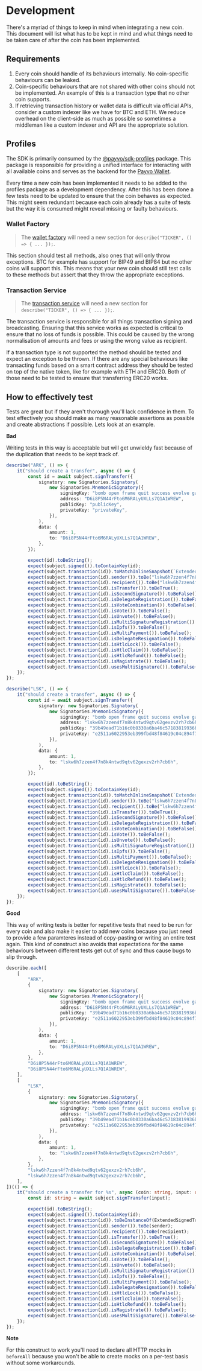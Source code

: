 # Development

There's a myriad of things to keep in mind when integrating a new coin. This document will list what has to be kept in mind and what things need to be taken care of after the coin has been implemented.

## Requirements

1. Every coin should handle of its behaviours internally. No coin-specific behaviours can be leaked.
2. Coin-specific behaviours that are not shared with other coins should not be implemented. An example of this is a transaction type that no other coin supports.
3. If retrieving transaction history or wallet data is difficult via official APIs, consider a custom indexer like we have for BTC and ETH. We reduce overhead on the client-side as much as possible so sometimes a middleman like a custom indexer and API are the appropriate solution.

## Profiles

The SDK is primarily consumed by the [@payvo/sdk-profiles](https://github.com/PayvoHQ/profiles) package. This package is responsible for providing a unified interface for interacting with all available coins and serves as the backend for the [Payvo Wallet](https://github.com/PayvoHQ/wallet).

Every time a new coin has been implemented it needs to be added to the profiles package as a development dependency. After this has been done a few tests need to be updated to ensure that the coin behaves as expected. This might seem redundant because each coin already has a suite of tests but the way it is consumed might reveal missing or faulty behaviours.

### Wallet Factory

> The [wallet factory](https://github.com/PayvoHQ/profiles/blob/master/source/wallet.factory.test.ts) will need a new section for `describe("TICKER", () => { ... });`.

This section should test all methods, also ones that will only throw exceptions. BTC for example has support for BIP49 and BIP84 but no other coins will support this. This means that your new coin should still test calls to these methods but assert that they throw the appropriate exceptions.

### Transaction Service

> The [transaction service](https://github.com/PayvoHQ/profiles/blob/master/source/wallet-transaction.service.test.ts) will need a new section for `describe("TICKER", () => { ... });`.

The transaction service is responsible for all things transaction signing and broadcasting. Ensuring that this service works as expected is critical to ensure that no loss of funds is possible. This could be caused by the wrong normalisation of amounts and fees or using the wrong value as recipient.

If a transaction type is not supported the method should be tested and expect an exception to be thrown. If there are any special behaviours like transacting funds based on a smart contract address they should be tested on top of the native token, like for example with ETH and ERC20. Both of those need to be tested to ensure that transferring ERC20 works.

## How to effectively test

Tests are great but if they aren't thorough you'll lack confidence in them. To test effectively you should make as many reasonable assertions as possible and create abstractions if possible. Lets look at an example.

**Bad**

Writing tests in this way is acceptable but will get unwieldy fast because of the duplication that needs to be kept track of.

```ts
describe("ARK", () => {
	it("should create a transfer", async () => {
		const id = await subject.signTransfer({
			signatory: new Signatories.Signatory(
				new Signatories.MnemonicSignatory({
					signingKey: "bomb open frame quit success evolve gain donate prison very rent later",
					address: "D6i8P5N44rFto6M6RALyUXLLs7Q1A1WREW",
					publicKey: "publicKey",
					privateKey: "privateKey",
				}),
			),
			data: {
				amount: 1,
				to: "D6i8P5N44rFto6M6RALyUXLLs7Q1A1WREW",
			},
		});

		expect(id).toBeString();
		expect(subject.signed()).toContainKey(id);
		expect(subject.transaction(id)).toMatchInlineSnapshot(`ExtendedSignedTransactionData {}`);
		expect(subject.transaction(id).sender()).toBe("lskw6h7zzen4f7n8k4ntwd9qtv62gexzv2rh7cb6h");
		expect(subject.transaction(id).recipient()).toBe("lskw6h7zzen4f7n8k4ntwd9qtv62gexzv2rh7cb6h");
		expect(subject.transaction(id).isTransfer()).toBeTrue();
		expect(subject.transaction(id).isSecondSignature()).toBeFalse();
		expect(subject.transaction(id).isDelegateRegistration()).toBeFalse();
		expect(subject.transaction(id).isVoteCombination()).toBeFalse();
		expect(subject.transaction(id).isVote()).toBeFalse();
		expect(subject.transaction(id).isUnvote()).toBeFalse();
		expect(subject.transaction(id).isMultiSignatureRegistration()).toBeFalse();
		expect(subject.transaction(id).isIpfs()).toBeFalse();
		expect(subject.transaction(id).isMultiPayment()).toBeFalse();
		expect(subject.transaction(id).isDelegateResignation()).toBeFalse();
		expect(subject.transaction(id).isHtlcLock()).toBeFalse();
		expect(subject.transaction(id).isHtlcClaim()).toBeFalse();
		expect(subject.transaction(id).isHtlcRefund()).toBeFalse();
		expect(subject.transaction(id).isMagistrate()).toBeFalse();
		expect(subject.transaction(id).usesMultiSignature()).toBeFalse();
	});
});

describe("LSK", () => {
	it("should create a transfer", async () => {
		const id = await subject.signTransfer({
			signatory: new Signatories.Signatory(
				new Signatories.MnemonicSignatory({
					signingKey: "bomb open frame quit success evolve gain donate prison very rent later",
					address: "lskw6h7zzen4f7n8k4ntwd9qtv62gexzv2rh7cb6h",
					publicKey: "39b49ead71b16c0b0330a6ba46c57183819936bfdf789dfd2452df4dc04f5a2a",
					privateKey: "e2511a6022953eb399fbd48f84619c04c894f735aee107b02a7690075ae67617",
				}),
			),
			data: {
				amount: 1,
				to: "lskw6h7zzen4f7n8k4ntwd9qtv62gexzv2rh7cb6h",
			},
		});

		expect(id).toBeString();
		expect(subject.signed()).toContainKey(id);
		expect(subject.transaction(id)).toMatchInlineSnapshot(`ExtendedSignedTransactionData {}`);
		expect(subject.transaction(id).sender()).toBe("lskw6h7zzen4f7n8k4ntwd9qtv62gexzv2rh7cb6h");
		expect(subject.transaction(id).recipient()).toBe("lskw6h7zzen4f7n8k4ntwd9qtv62gexzv2rh7cb6h");
		expect(subject.transaction(id).isTransfer()).toBeTrue();
		expect(subject.transaction(id).isSecondSignature()).toBeFalse();
		expect(subject.transaction(id).isDelegateRegistration()).toBeFalse();
		expect(subject.transaction(id).isVoteCombination()).toBeFalse();
		expect(subject.transaction(id).isVote()).toBeFalse();
		expect(subject.transaction(id).isUnvote()).toBeFalse();
		expect(subject.transaction(id).isMultiSignatureRegistration()).toBeFalse();
		expect(subject.transaction(id).isIpfs()).toBeFalse();
		expect(subject.transaction(id).isMultiPayment()).toBeFalse();
		expect(subject.transaction(id).isDelegateResignation()).toBeFalse();
		expect(subject.transaction(id).isHtlcLock()).toBeFalse();
		expect(subject.transaction(id).isHtlcClaim()).toBeFalse();
		expect(subject.transaction(id).isHtlcRefund()).toBeFalse();
		expect(subject.transaction(id).isMagistrate()).toBeFalse();
		expect(subject.transaction(id).usesMultiSignature()).toBeFalse();
	});
});
```

**Good**

This way of writing tests is better for repetitive tests that need to be run for every coin and also make it easier to add new coins because you just need to provide a few paramteres instead of copy-pasting or writing an entire test again. This kind of construct also avoids that expectations for the same behaviours between different tests get out of sync and thus cause bugs to slip through.

```ts
describe.each([
	[
		"ARK",
		{
			signatory: new Signatories.Signatory(
				new Signatories.MnemonicSignatory({
					signingKey: "bomb open frame quit success evolve gain donate prison very rent later",
					address: "D6i8P5N44rFto6M6RALyUXLLs7Q1A1WREW",
					publicKey: "39b49ead71b16c0b0330a6ba46c57183819936bfdf789dfd2452df4dc04f5a2a",
					privateKey: "e2511a6022953eb399fbd48f84619c04c894f735aee107b02a7690075ae67617",
				}),
			),
			data: {
				amount: 1,
				to: "D6i8P5N44rFto6M6RALyUXLLs7Q1A1WREW",
			},
		},
		"D6i8P5N44rFto6M6RALyUXLLs7Q1A1WREW",
		"D6i8P5N44rFto6M6RALyUXLLs7Q1A1WREW",
	],
	[
		"LSK",
		{
			signatory: new Signatories.Signatory(
				new Signatories.MnemonicSignatory({
					signingKey: "bomb open frame quit success evolve gain donate prison very rent later",
					address: "lskw6h7zzen4f7n8k4ntwd9qtv62gexzv2rh7cb6h",
					publicKey: "39b49ead71b16c0b0330a6ba46c57183819936bfdf789dfd2452df4dc04f5a2a",
					privateKey: "e2511a6022953eb399fbd48f84619c04c894f735aee107b02a7690075ae67617",
				}),
			),
			data: {
				amount: 1,
				to: "lskw6h7zzen4f7n8k4ntwd9qtv62gexzv2rh7cb6h",
			},
		},
		"lskw6h7zzen4f7n8k4ntwd9qtv62gexzv2rh7cb6h",
		"lskw6h7zzen4f7n8k4ntwd9qtv62gexzv2rh7cb6h",
	],
])(() => {
	it("should create a transfer for %s", async (coin: string, input: object, sender: string, recipient: string): Promise<void> => {
		const id: string = await subject.signTransfer(input);

		expect(id).toBeString();
		expect(subject.signed()).toContainKey(id);
		expect(subject.transaction(id)).toBeInstanceOf(ExtendedSignedTransactionData);
		expect(subject.transaction(id).sender()).toBe(sender);
		expect(subject.transaction(id).recipient()).toBe(recipient);
		expect(subject.transaction(id).isTransfer()).toBeTrue();
		expect(subject.transaction(id).isSecondSignature()).toBeFalse();
		expect(subject.transaction(id).isDelegateRegistration()).toBeFalse();
		expect(subject.transaction(id).isVoteCombination()).toBeFalse();
		expect(subject.transaction(id).isVote()).toBeFalse();
		expect(subject.transaction(id).isUnvote()).toBeFalse();
		expect(subject.transaction(id).isMultiSignatureRegistration()).toBeFalse();
		expect(subject.transaction(id).isIpfs()).toBeFalse();
		expect(subject.transaction(id).isMultiPayment()).toBeFalse();
		expect(subject.transaction(id).isDelegateResignation()).toBeFalse();
		expect(subject.transaction(id).isHtlcLock()).toBeFalse();
		expect(subject.transaction(id).isHtlcClaim()).toBeFalse();
		expect(subject.transaction(id).isHtlcRefund()).toBeFalse();
		expect(subject.transaction(id).isMagistrate()).toBeFalse();
		expect(subject.transaction(id).usesMultiSignature()).toBeFalse();
	});
});
```

**Note**

For this construct to work you'll need to declare all HTTP mocks in `beforeAll` because you won't be able to create mocks on a per-test basis without some workarounds.
